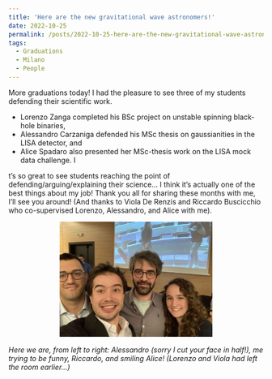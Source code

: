```yaml
---
title: 'Here are the new gravitational wave astronomers!'
date: 2022-10-25
permalink: /posts/2022-10-25-here-are-the-new-gravitational-wave-astronomers
tags:
  - Graduations
  - Milano
  - People
---
```


More graduations today! I had the pleasure to see three of my students defending their scientific work. 

- Lorenzo Zanga completed his BSc project on unstable spinning black-hole binaries,
- Alessandro Carzaniga defended his MSc thesis on gaussianities in the LISA detector, and 
- Alice Spadaro also presented her MSc-thesis work on the LISA mock data challenge. I

t’s so great to see students reaching the point of defending/arguing/explaining their science… I think it’s actually one of the best things about my job! Thank you all for sharing these months with me, I’ll see you around! (And thanks to Viola De Renzis and Riccardo Buscicchio who co-supervised Lorenzo, Alessandro, and Alice with me).

<p style="text-align: center;">
  <img src="/images/graduations_oct2022.jpg" alt="Graduations oct 2022" style="max-width: 60%; height: auto;" />
</p>

*Here we are, from left to right: Alessandro (sorry I cut your face in half!), me trying to be funny, Riccardo, and smiling Alice! (Lorenzo and Viola had left the room earlier…)*